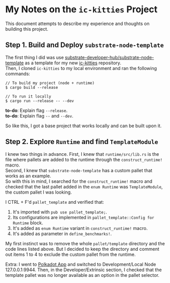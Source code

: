 # My Notes on the `ic-kitties` Project
This document attempts to describe my experience and thoughts on building this project.

## Step 1. Build and Deploy `substrate-node-template`
The first thing I did was use [substrate-developer-hub/substrate-node-template](https://github.com/substrate-developer-hub/substrate-node-template) as a template for my new [ic-kitties](https://github.com/nobuyoshiAquino/ic-kitties) repository.  
Then, I cloned `ic-kitties` to my local environment and ran the following commands:
```
// To build my project (node + runtime)
$ cargo build --release

// To run it locally
$ cargo run --release -- --dev
```

**to-do**: Explain flag `--release`.  
**to-do**: Explain flag `--` and `--dev`.

So like this, I got a base project that works locally and can be built upon it.

## Step 2. Explore `Runtime` and find `TemplateModule`
I knew two things in advance. First, I knew that `runtime/src/lib.rs` is the file where pallets are added to the runtime through the `construct_runtime!` macro.  
Second, I knew that `substrate-node-template` has a custom pallet that 
works as an example.  
So with this in mind, I searched for the `construct_runtime!` macro and checked that the last pallet added in the `enum Runtime` was `TemplateModule`, the custom pallet I was looking.

I CTRL + F'd `pallet_template` and verified that:
1. It's imported with `pub use pallet_template;`.
2. Its configurations are implemented in `pallet_template::Config for Runtime` block.
3. It's added as `enum Runtime` variant in `construct_runtime!` macro.
4. It's added as parameter in `define_benchmarks!`.

My first instinct was to remove the whole `pallet/template` directory and the code lines listed above. But I decided to keep the directory and comment out items 1 to 4 to exclude the custom pallet from the runtime.  

Extra: I went to [Polkadot App](https://polkadot.js.org/apps/?rpc=wss%3A%2F%2Frpc.polkadot.io#/explorer) and switched to Development/Local Node 127.0.0.1:9944. Then, in the Developer/Extrinsic section, I checked that the template pallet was no longer available as an option in the pallet selector.  
